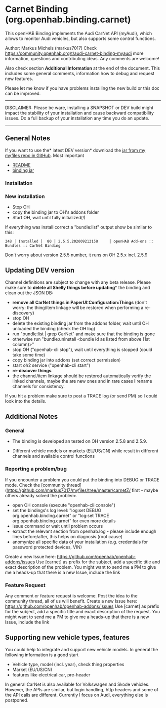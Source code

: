 
# Carnet Binding (org.openhab.binding.carnet)

This openHAB  Binding implements the Audi CarNet API (myAudi), which allows to monitor Audi vehicles, but also supports some control functions.

Author: Markus Michels (markus7017)
Check  https://community.openhab.org/t/audi-carnet-binding-myaudi more information, questions and contributing ideas. Any comments are welcome!

Also check section **Additional Information** at the end of the document.
This includes some general comments, information how to debug and request new features.

Please let me know if you have problems installing the new build or this doc can be improved.

---

DISCLAIMER: Please be ware, installing a SNAPSHOT or DEV build might impact the stability of your installation and cause backward compatibility issues. Do a full backup of your installation any time you do an update.

--- 

## General Notes

If you want to use the* latest DEV version* download the [jar from my myfiles repo in GitHub](https://github.com/markus7017/myfiles/tree/master/carnet).
Most important
- [README](https://github.com/markus7017/myfiles/blob/master/carnet/README.md)
- [binding jar](https://github.com/markus7017/myfiles/blob/master/carnet/org.openhab.binding.carnet-2.5.5-SNAPSHOT.jar?raw=true)

### Installation

### New installation
- Stop OH
- copy the binding jar to OH's addons folder
- Start OH, wait until fully initialized(!)

If everything was install correct a "bundle:list" output show be similar to this:

```
248 │ Installed │  80 │ 2.5.5.202009212158     │ openHAB Add-ons :: Bundles :: CarNet Binding
```

Don't worry about version 2.5.5 number, it runs on OH 2.5.x incl. 2.5.9

## Updating DEV version

Channel definitions are subject to change with any beta release. Please make sure to **delete all Shelly things before updating*** the binding and clean out the JSON DB:

- **remove all CarNet things in PaperUI:Configuration:Things** (don't worry: the thing/item linkage will be restored when performing a re-discovery)
- stop OH
- delete the existing binding jar from the addons folder, wait until OH unloaded the binding (check the OH log)
- run "bundle:list | grep CarNet" and make sure that the binding is gone
- otherwise run "bundle:uninstall <bundle id as listed from above (1st column)>"
- stop OH ("openhab-cli stop"), wait until everything is stopped (could take some time)
- copy binding jar into addons (set correct permission)
- start oh2 service ("openhab-cli start")
- **re-discover things**
- the channel/item linkage should be restored automatically
  verify the linked channels, maybe the are new ones and in rare cases I rename channels for consistency.

If you hit a problem make sure to post a TRACE log (or send PM) so I could look into the details.

## Additional Notes

### General

* The binding is developed an tested on OH version 2.5.8 and 2.5.9.

* Different vehicle models or markets (EU/US/CN) while result in different channels and available control functions

### Reporting a problem/bug

If you encounter a problem you could put the binding into DEBUG or TRACE mode.
Check the [community thread](https://github.com/markus7017/myfiles/tree/master/carnetZ/ first - maybe others already solved the problem:.

- open OH console (execute "openhab-cli console")
- set the bindings's log level: "log:set DEBUG org.openhab.binding.carnet" or "log:set TRACE org.openhab.binding.carnet" for even more details
- issue command or wait until problem occurs
- extract the relevant section from openhab.log - please include enough lines before/after, this helps on diagnosis (root cause)
- anomynize all specific data of your installation (e.g. credentials for password protected devices, VIN)

Create a new Issue here: https://github.com/openhab/openhab-addons/issues
Use [carnet] as prefix for the subject, add a specific title and exact description of the problem.
You might want to send me a PM to give me a heads-up that there is a new Issue, include the link

### Feature Request

Any comment or feature request is welcome. Post the idea to the community thread, all of us will benefit.
Create a new Issue here: https://github.com/openhab/openhab-addons/issues
Use [carnet] as prefix for the subject, add a specific title and exact description of the request.
You might want to send me a PM to give me a heads-up that there is a new Issue, include the link

## Supporting new vehicle types, features

You could help to integrate and support new vehicle models. In general the following information is a good start

- Vehicle type, model (incl. year), check thing properties
- Market (EU/US/CN)
- features like electrical car, pre-header

In general CarNet is also available for Volkswagen and Skode vehicles. However, the APIs are similar, but login handling, http headers 
and some of the API calls are different. Currently I focus on Audi, everything else is postponed.

